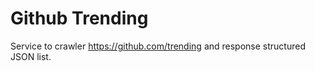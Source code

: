 # Github Trending

Service to crawler <https://github.com/trending> and response structured JSON
list.
